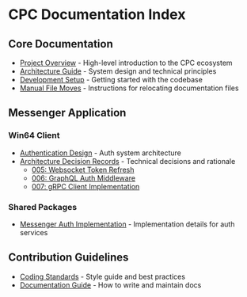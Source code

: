 # CPC Documentation Index

## Core Documentation
- [Project Overview](OVERVIEW.md) - High-level introduction to the CPC ecosystem
- [Architecture Guide](ARCHITECTURE.md) - System design and technical principles
- [Development Setup](DEVELOPMENT_SETUP.md) - Getting started with the codebase
- [Manual File Moves](MANUAL_FILE_MOVES.md) - Instructions for relocating documentation files

## Messenger Application
### Win64 Client
- [Authentication Design](apps/messenger_win64/docs/AUTHENTICATION_DESIGN.md) - Auth system architecture
- [Architecture Decision Records](apps/messenger_win64/docs/adr/) - Technical decisions and rationale
  - [005: Websocket Token Refresh](apps/messenger_win64/docs/adr/005-websocket-token-refresh.md)
  - [006: GraphQL Auth Middleware](apps/messenger_win64/docs/adr/006-graphql-auth-middleware.md)
  - [007: gRPC Client Implementation](apps/messenger_win64/docs/adr/007-grpc-client-implementation.md)

### Shared Packages
- [Messenger Auth Implementation](shared_packages/messenger/docs/AUTH_IMPLEMENTATION.md) - Implementation details for auth services

## Contribution Guidelines
- [Coding Standards](CODING_STANDARDS.md) - Style guide and best practices
- [Documentation Guide](DOCUMENTATION_GUIDE.md) - How to write and maintain docs